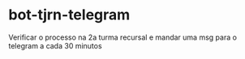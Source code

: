 # bot-tjrn-telegram
Verificar o processo na 2a turma recursal e mandar uma msg para o telegram a cada 30 minutos
